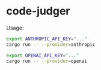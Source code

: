 # code-judger

Usage:

```bash
export ANTHROPIC_API_KEY="..."
cargo run -- --provider=anthropic

export OPENAI_API_KEY="..."
cargo run -- --provider=openai
```
